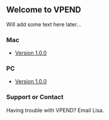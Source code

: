 ## Welcome to VPEND

Will add some text here later...

### Mac
- [Version 1.0.0](https://drive.google.com/file/d/1eyDRSfjbilKriQjOGsD6T9wn6j4Z1fYA/view?usp=sharing)

### PC
- [Version 1.0.0](https://drive.google.com/open?id=1hXCdAkTBwkrFwJwqduvzJXPVAuqNwO1K)


### Support or Contact

Having trouble with VPEND? Email Lisa.
